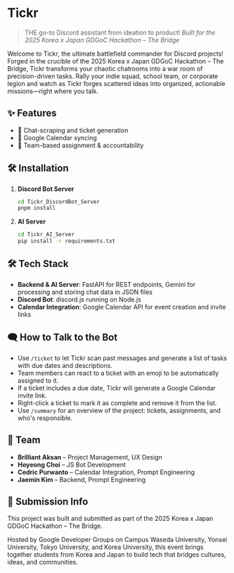 # Tickr

> THE go-to Discord assistant from ideation to product!
> *Built for the 2025 Korea x Japan GDGoC Hackathon – The Bridge*

Welcome to Tickr, the ultimate battlefield commander for Discord projects! Forged in the crucible of the 2025 Korea x Japan GDGoC Hackathon – The Bridge, Tickr transforms your chaotic chatrooms into a war room of precision-driven tasks. Rally your indie squad, school team, or corporate legion and watch as Tickr forges scattered ideas into organized, actionable missions—right where you talk.

## ✨ Features

* 🔄 Chat-scraping and ticket generation
* 📅 Google Calendar syncing
* 🤝 Team-based assignment & accountability

## 🛠️ Installation

1. **Discord Bot Server**

   ```bash
   cd Tickr_DiscordBot_Server
   pnpm install
   ```
2. **AI Server**

   ```bash
   cd Tickr_AI_Server
   pip install -r requirements.txt
   ```

## 🛠️ Tech Stack

* **Backend & AI Server**: FastAPI for REST endpoints, Gemini for processing and storing chat data in JSON files
* **Discord Bot**: discord.js running on Node.js
* **Calendar Integration**: Google Calendar API for event creation and invite links

## 🗨️ How to Talk to the Bot

* Use `/ticket` to let Tickr scan past messages and generate a list of tasks with due dates and descriptions.
* Team members can react to a ticket with an emoji to be automatically assigned to it.
* If a ticket includes a due date, Tickr will generate a Google Calendar invite link.
* Right-click a ticket to mark it as complete and remove it from the list.
* Use `/summary` for an overview of the project: tickets, assignments, and who's responsible.

## 👥 Team

* **Brilliant Aksan** – Project Management, UX Design
* **Hoyeong Choi** – JS Bot Development
* **Cedric Purwanto** – Calendar Integration, Prompt Engineering
* **Jaemin Kim** – Backend, Prompt Engineering

## 🏁 Submission Info

This project was built and submitted as part of the
2025 Korea x Japan GDGoC Hackathon – The Bridge.

Hosted by Google Developer Groups on Campus Waseda University, Yonsei University, Tokyo University, and Korea University, this event brings together students from Korea and Japan to build tech that bridges cultures, ideas, and communities.
